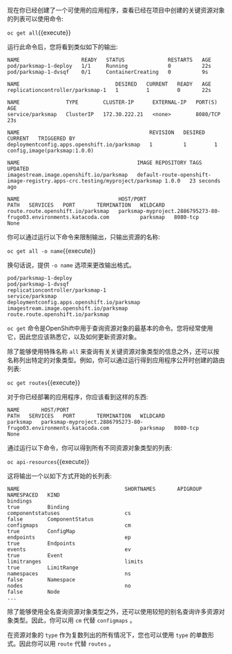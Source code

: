 现在你已经创建了一个可使用的应用程序，查看已经在项目中创建的关键资源对象的列表可以使用命令:

 ``oc get all``{{execute}}

运行此命令后，您将看到类似如下的输出:

```
NAME                    READY   STATUS              RESTARTS   AGE
pod/parksmap-1-deploy   1/1     Running             0          22s
pod/parksmap-1-dvsqf    0/1     ContainerCreating   0          9s

NAME                               DESIRED   CURRENT   READY   AGE
replicationcontroller/parksmap-1   1         1         0       22s

NAME               TYPE        CLUSTER-IP      EXTERNAL-IP   PORT(S)    AGE
service/parksmap   ClusterIP   172.30.222.21   <none>        8080/TCP   23s

NAME                                          REVISION   DESIRED   CURRENT   TRIGGERED BY
deploymentconfig.apps.openshift.io/parksmap   1          1         1         config,image(parksmap:1.0.0)

NAME                                      IMAGE REPOSITORY TAGS    UPDATED
imagestream.image.openshift.io/parksmap   default-route-openshift-image-registry.apps-crc.testing/myproject/parksmap 1.0.0   23 seconds ago

NAME                                HOST/PORT                                                            PATH   SERVICES   PORT       TERMINATION   WILDCARD
route.route.openshift.io/parksmap   parksmap-myproject.2886795273-80-frugo03.environments.katacoda.com          parksmap   8080-tcp                 None
```

你可以通过运行以下命令来限制输出，只输出资源的名称:

 ``oc get all -o name``{{execute}}

换句话说，提供 ``-o name`` 选项来更改输出格式。

```
pod/parksmap-1-deploy
pod/parksmap-1-dvsqf
replicationcontroller/parksmap-1
service/parksmap
deploymentconfig.apps.openshift.io/parksmap
imagestream.image.openshift.io/parksmap
route.route.openshift.io/parksmap
```

 ``oc get`` 命令是OpenShift中用于查询资源对象的最基本的命令。您将经常使用它，因此您应该熟悉它，以及如何更新资源对象。

除了能够使用特殊名称 ``all`` 来查询有关关键资源对象类型的信息之外，还可以按名称列出特定的对象类型。例如，你可以通过运行得到应用程序公开时创建的路由列表:

 ``oc get routes``{{execute}}

对于你已经部署的应用程序，你应该看到这样的东西:

```
NAME       HOST/PORT                                                            PATH   SERVICES   PORT       TERMINATION   WILDCARD
parksmap   parksmap-myproject.2886795273-80-frugo03.environments.katacoda.com          parksmap   8080-tcp     None
```

通过运行以下命令，你可以得到所有不同资源对象类型的列表:

 ``oc api-resources``{{execute}}

这将输出一个以如下方式开始的长列表:

```
NAME                                  SHORTNAMES       APIGROUP                              NAMESPACED   KIND
bindings                                                                                     true         Binding
componentstatuses                     cs                                                     false        ComponentStatus
configmaps                            cm                                                     true         ConfigMap
endpoints                             ep                                                     true         Endpoints
events                                ev                                                     true         Event
limitranges                           limits                                                 true         LimitRange
namespaces                            ns                                                     false        Namespace
nodes                                 no                                                     false        Node
...
```

除了能够使用全名查询资源对象类型之外，还可以使用较短的别名查询许多资源对象类型。因此，你可以用 ``cm`` 代替 ``configmaps`` 。

在资源对象的 ``type`` 作为复数列出的所有情况下，您也可以使用 ``type`` 的单数形式。因此你可以用 ``route`` 代替 ``routes`` 。